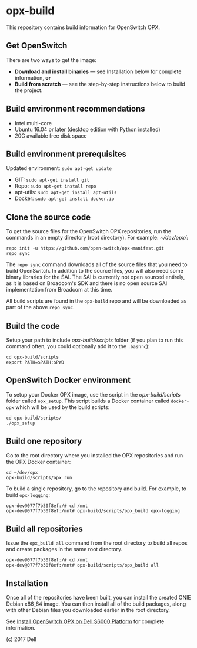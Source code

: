 # opx-build
This repository contains build information for OpenSwitch OPX.

## Get OpenSwitch
There are two ways to get the image:
- **Download and install binaries** — see Installation below for complete information, **or**
- **Build from scratch** — see the step-by-step instructions below to build the project.

## Build environment recommendations
- Intel multi-core
- Ubuntu 16.04 or later (desktop edition with Python installed)
- 20G available free disk space

## Build environment prerequisites
Updated environment: `sudo apt-get update`
- GIT: `sudo apt-get install git`
- Repo: `sudo apt-get install repo`
- apt-utils: `sudo apt-get install apt-utils`
- Docker: `sudo apt-get install docker.io`

## Clone the source code
To get the source files for the OpenSwitch OPX repositories, run the commands in an empty directory (root directory). For example: _~/dev/opx/_:

    repo init -u https://github.com/open-switch/opx-manifest.git
    repo sync

The `repo sync` command downloads all of the source files that you need to build OpenSwitch. In addition to the source files, you will also need some binary libraries for the SAI. The SAI is currently not open sourced entirely, as it is based on Broadcom's SDK and there is no open source SAI implementation from Broadcom at this time.

All build scripts are found in the `opx-build` repo and will be downloaded as part of the above `repo sync`.

## Build the code
Setup your path to include _opx-build/scripts_ folder (if you plan to run this command often, you could optionally add it to the `.bashrc`):

    cd opx-build/scripts
    export PATH=$PATH:$PWD

## OpenSwitch Docker environment
To setup your Docker OPX image, use the script in the _opx-build/scripts_ folder called `opx_setup`. This script builds a Docker container called `docker-opx` which will be used by the build scripts:

    cd opx-build/scripts/
    ./opx_setup

## Build one repository
Go to the root directory where you installed the OPX repositories and run the OPX Docker container:

    cd ~/dev/opx
    opx-build/scripts/opx_run

To build a single repository, go to the repository and build. For example, to build `opx-logging`:

    opx-dev@077f7b30f8ef:/# cd /mnt
    opx-dev@077f7b30f8ef:/mnt# opx-build/scripts/opx_build opx-logging

## Build all repositories
Issue the `opx_build all` command from the root directory to build all repos and create packages in the same root directory.

    opx-dev@077f7b30f8ef:/# cd /mnt
    opx-dev@077f7b30f8ef:/mnt# opx-build/scripts/opx_build all

## Installation
Once all of the repositories have been built, you can install the created ONIE Debian x86_64 image. You can then install all of the build packages, along with other Debian files you downloaded earlier in the root directory.

See [Install OpenSwitch OPX on Dell S6000 Platform](https://github.com/open-switch/opx-docs/wiki/Install-OPX-on-Dell-S6000-ON-platform) for complete information.

(c) 2017 Dell
